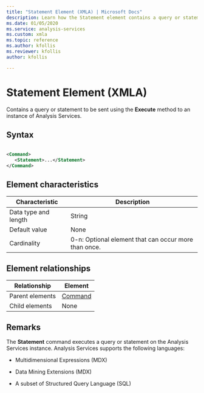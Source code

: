 ```yaml
---
title: "Statement Element (XMLA) | Microsoft Docs"
description: Learn how the Statement element contains a query or statement to be sent using the Execute method to an instance of Analysis Services.
ms.date: 01/05/2020
ms.service: analysis-services
ms.custom: xmla
ms.topic: reference
ms.author: kfollis
ms.reviewer: kfollis
author: kfollis

---
```

# Statement Element (XMLA)

  Contains a query or statement to be sent using the **Execute** method to an instance of Analysis Services.  
  
## Syntax  
  
```xml  
  
<Command>  
   <Statement>...</Statement>  
</Command>  
```  
  
## Element characteristics  
  
|Characteristic|Description|  
|--------------------|-----------------|  
|Data type and length|String|  
|Default value|None|  
|Cardinality|0-n: Optional element that can occur more than once.|  
  
## Element relationships  
  
|Relationship|Element|  
|------------------|-------------|  
|Parent elements|[Command](../xml-elements-properties/command-element-xmla.md)|  
|Child elements|None|  
  
## Remarks  
 The **Statement** command executes a query or statement on the Analysis Services instance. Analysis Services supports the following languages:  
  
-   Multidimensional Expressions (MDX)  
  
-   Data Mining Extensions (MDX)  
  
-   A subset of Structured Query Language (SQL)  
